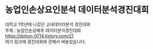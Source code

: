 # 농업인손상요인분석 데이터분석경진대회  

대학교 1학년때 나갔던 교내데이터분석 경진대회  
주제 : 농업인손상예측 데이터분석경진대회  
https://dohun-0714.tistory.com/21  
여기 링크에 경진대회에 관해서 써놓았습니다.
